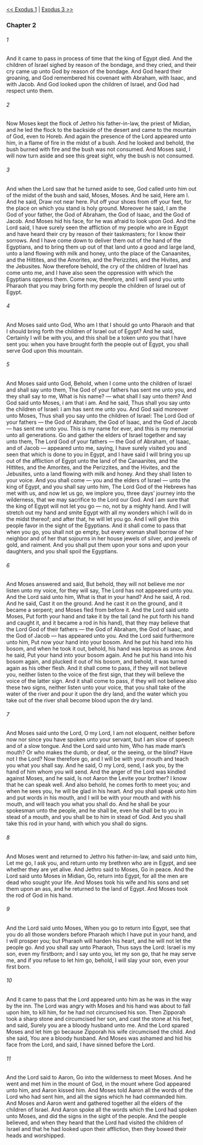 [<< Exodus 1](Exodus%201)  |  [Exodus 3 >>](Exodus%203)

### Chapter 2
###### 1
And it came to pass in process of time that the king of Egypt died. And the children of Israel sighed by reason of the bondage, and they cried, and their cry came up unto God by reason of the bondage. And God heard their groaning, and God remembered his covenant with Abraham, with Isaac, and with Jacob. And God looked upon the children of Israel, and God had respect unto them.

###### 2
Now Moses kept the flock of Jethro his father-in-law, the priest of Midian, and he led the flock to the backside of the desert and came to the mountain of God, even to Horeb. And again the presence of the Lord appeared unto him, in a flame of fire in the midst of a bush. And he looked and behold, the bush burned with fire and the bush was not consumed. And Moses said, I will now turn aside and see this great sight, why the bush is not consumed.

###### 3
And when the Lord saw that he turned aside to see, God called unto him out of the midst of the bush and said, Moses, Moses. And he said, Here am I. And he said, Draw not near here. Put off your shoes from off your feet, for the place on which you stand is holy ground. Moreover he said, I am the God of your father, the God of Abraham, the God of Isaac, and the God of Jacob. And Moses hid his face, for he was afraid to look upon God. And the Lord said, I have surely seen the affliction of my people who are in Egypt and have heard their cry by reason of their taskmasters; for I know their sorrows. And I have come down to deliver them out of the hand of the Egyptians, and to bring them up out of that land unto a good and large land, unto a land flowing with milk and honey, unto the place of the Canaanites, and the Hittites, and the Amorites, and the Perizzites, and the Hivites, and the Jebusites. Now therefore behold, the cry of the children of Israel has come unto me, and I have also seen the oppression with which the Egyptians oppress them. Come now, therefore, and I will send you unto Pharaoh that you may bring forth my people the children of Israel out of Egypt.

###### 4
And Moses said unto God, Who am I that I should go unto Pharaoh and that I should bring forth the children of Israel out of Egypt? And he said, Certainly I will be with you, and this shall be a token unto you that I have sent you: when you have brought forth the people out of Egypt, you shall serve God upon this mountain.

###### 5
And Moses said unto God, Behold, when I come unto the children of Israel and shall say unto them, The God of your fathers has sent me unto you, and they shall say to me, What is his name? — what shall I say unto them? And God said unto Moses, i am that i am. And he said, Thus shall you say unto the children of Israel: i am has sent me unto you. And God said moreover unto Moses, Thus shall you say unto the children of Israel: The Lord God of your fathers — the God of Abraham, the God of Isaac, and the God of Jacob — has sent me unto you. This is my name for ever, and this is my memorial unto all generations. Go and gather the elders of Israel together and say unto them, The Lord God of your fathers — the God of Abraham, of Isaac, and of Jacob — appeared unto me, saying, I have surely visited you and seen that which is done to you in Egypt, and I have said I will bring you up out of the affliction of Egypt unto the land of the Canaanites, and the Hittites, and the Amorites, and the Perizzites, and the Hivites, and the Jebusites, unto a land flowing with milk and honey. And they shall listen to your voice. And you shall come — you and the elders of Israel — unto the king of Egypt, and you shall say unto him, The Lord God of the Hebrews has met with us, and now let us go, we implore you, three days’ journey into the wilderness, that we may sacrifice to the Lord our God. And I am sure that the king of Egypt will not let you go — no, not by a mighty hand. And I will stretch out my hand and smite Egypt with all my wonders which I will do in the midst thereof; and after that, he will let you go. And I will give this people favor in the sight of the Egyptians. And it shall come to pass that when you go, you shall not go empty, but every woman shall borrow of her neighbor and of her that sojourns in her house jewels of silver, and jewels of gold, and raiment. And you shall put them upon your sons and upon your daughters, and you shall spoil the Egyptians.

###### 6
And Moses answered and said, But behold, they will not believe me nor listen unto my voice, for they will say, The Lord has not appeared unto you. And the Lord said unto him, What is that in your hand? And he said, A rod. And he said, Cast it on the ground. And he cast it on the ground, and it became a serpent; and Moses fled from before it. And the Lord said unto Moses, Put forth your hand and take it by the tail (and he put forth his hand and caught it, and it became a rod in his hand), that they may believe that the Lord God of their fathers — the God of Abraham, the God of Isaac, and the God of Jacob — has appeared unto you. And the Lord said furthermore unto him, Put now your hand into your bosom. And he put his hand into his bosom, and when he took it out, behold, his hand was leprous as snow. And he said, Put your hand into your bosom again. And he put his hand into his bosom again, and plucked it out of his bosom, and behold, it was turned again as his other flesh. And it shall come to pass, if they will not believe you, neither listen to the voice of the first sign, that they will believe the voice of the latter sign. And it shall come to pass, if they will not believe also these two signs, neither listen unto your voice, that you shall take of the water of the river and pour it upon the dry land, and the water which you take out of the river shall become blood upon the dry land.

###### 7
And Moses said unto the Lord, O my Lord, I am not eloquent, neither before now nor since you have spoken unto your servant, but I am slow of speech and of a slow tongue. And the Lord said unto him, Who has made man’s mouth? Or who makes the dumb, or deaf, or the seeing, or the blind? Have not I the Lord? Now therefore go, and I will be with your mouth and teach you what you shall say. And he said, O my Lord, send, I ask you, by the hand of him whom you will send. And the anger of the Lord was kindled against Moses, and he said, Is not Aaron the Levite your brother? I know that he can speak well. And also behold, he comes forth to meet you; and when he sees you, he will be glad in his heart. And you shall speak unto him and put words in his mouth, and I will be with your mouth and with his mouth, and will teach you what you shall do. And he shall be your spokesman unto the people, and he shall be, even he shall be to you in stead of a mouth, and you shall be to him in stead of God. And you shall take this rod in your hand, with which you shall do signs.

###### 8
And Moses went and returned to Jethro his father-in-law, and said unto him, Let me go, I ask you, and return unto my brethren who are in Egypt, and see whether they are yet alive. And Jethro said to Moses, Go in peace. And the Lord said unto Moses in Midian, Go, return into Egypt, for all the men are dead who sought your life. And Moses took his wife and his sons and set them upon an ass, and he returned to the land of Egypt. And Moses took the rod of God in his hand.

###### 9
And the Lord said unto Moses, When you go to return into Egypt, see that you do all those wonders before Pharaoh which I have put in your hand, and I will prosper you; but Pharaoh will harden his heart, and he will not let the people go. And you shall say unto Pharaoh, Thus says the Lord: Israel is my son, even my firstborn; and I say unto you, let my son go, that he may serve me, and if you refuse to let him go, behold, I will slay your son, even your first born.

###### 10
And it came to pass that the Lord appeared unto him as he was in the way by the inn. The Lord was angry with Moses and his hand was about to fall upon him, to kill him, for he had not circumcised his son. Then Zipporah took a sharp stone and circumcised her son, and cast the stone at his feet, and said, Surely you are a bloody husband unto me. And the Lord spared Moses and let him go because Zipporah his wife circumcised the child. And she said, You are a bloody husband. And Moses was ashamed and hid his face from the Lord, and said, I have sinned before the Lord.

###### 11
And the Lord said to Aaron, Go into the wilderness to meet Moses. And he went and met him in the mount of God, in the mount where God appeared unto him, and Aaron kissed him. And Moses told Aaron all the words of the Lord who had sent him, and all the signs which he had commanded him. And Moses and Aaron went and gathered together all the elders of the children of Israel. And Aaron spoke all the words which the Lord had spoken unto Moses, and did the signs in the sight of the people. And the people believed, and when they heard that the Lord had visited the children of Israel and that he had looked upon their affliction, then they bowed their heads and worshipped.